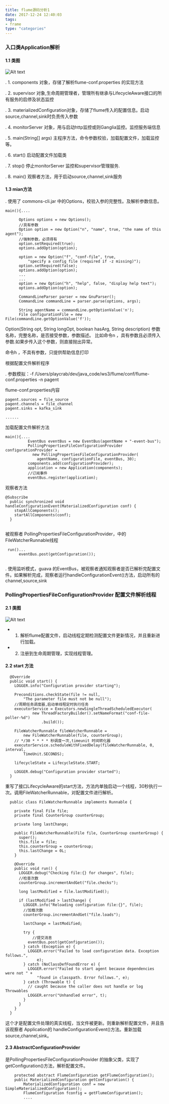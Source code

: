 ```yaml
---
title: flume源码分析1
date: 2017-12-24 12:40:03
tags:
- frame
type: "categories"
---
```



### 入口类Application解析

#### 1.1 类图
![Alt text](https://raw.githubusercontent.com/nick-weixx/nick-weixx.github.io/master/img/flume_1.png)


. 1. components 对象，存储了解析flume-conf.properties 的实现方法

. 2. supervisor 对象,生命周期管理者，管理所有继承与LifecycleAware接口的所有服务的启停及状态监控

. 3. materializedConfiguration对象，存储了flume传入的配置信息。启动source,channel,sink时负责传入参数

. 4. monitorServer 对象，用与启动http监控或则Ganglia监控。监控服务端信息

. 5. main(String[] args) 主程序方法，命令参数校验，加载配置文件，加载监控等。

. 6. start() 启动配置文件加载类

. 7. stop() 停止monitorServer 监控和supervisor管理服务.

. 8. main() 观察者方法，用于启动source,channel,sink服务


#### 1.3 mian方法

. 使用了 commons-cli.jar 中的Options，校验入参的完整性。及解析参数信息。

```
main(){....

      Options options = new Options();
      //具有参数
      Option option = new Option("n", "name", true, "the name of this agent");
      //强制参数，必须得有
      option.setRequired(true);
      options.addOption(option);

      option = new Option("f", "conf-file", true,
          "specify a config file (required if -z missing)");
      option.setRequired(false);
      options.addOption(option);
      ...
      ...
      option = new Option("h", "help", false, "display help text");
      options.addOption(option);
      
      CommandLineParser parser = new GnuParser();
      CommandLine commandLine = parser.parse(options, args);
      
      String agentName = commandLine.getOptionValue('n');
      File configurationFile = new File(commandLine.getOptionValue('f'));

```

Option(String opt, String longOpt, boolean hasArg, String description) 
 参数名称，完整名称，是否接受参数，参数描述。 比如命令n ，具有参数且必须传入参数.如果步传入这个参数，则直接抛出异常。
 
 命令h ，不具有参数，只提供帮助信息打印


 根据配置文件解析程序

. 参数模拟：-f /Users/playcrab/dev/java_code/ws3/flume/conf/flume-conf.properties -n pagent

flume-conf.properties内容 

```
pagent.sources = file_source
pagent.channels = file_channel
pagent.sinks = kafka_sink

......
```

加载配置文件解析方法

```
main(){....
          EventBus eventBus = new EventBus(agentName + "-event-bus");
          PollingPropertiesFileConfigurationProvider configurationProvider =
            new PollingPropertiesFileConfigurationProvider(
              agentName, configurationFile, eventBus, 30);
          components.add(configurationProvider);
          application = new Application(components);
          //订阅事件
          eventBus.register(application);
```

观察者方法

```
@Subscribe
  public synchronized void handleConfigurationEvent(MaterializedConfiguration conf) {
    stopAllComponents();
    startAllComponents(conf);
  }
  
```

被观察者 PollingPropertiesFileConfigurationProvider，中的FileWatcherRunnable线程

```
 run()...
      eventBus.post(getConfiguration());
  
```

. 使用监听模式，guava 的EventBus，被观察者通知观察者是否已解析完配置文件。如果解析完成，观察者运行handleConfigurationEvent()方法，启动所有的channel,source,sink

### PollingPropertiesFileConfigurationProvider 配置文件解析线程

#### 2.1 类图

![Alt text](https://raw.githubusercontent.com/nick-weixx/nick-weixx.github.io/master/img/flume_2.png)

* 1. 解析flume配置文件，启动线程定期检测配置文件更新情况，并且重新进行加载。

* 2. 注册到生命周期管理，实现线程管理。

#### 2.2 start 方法

```
  @Override
  public void start() {
    LOGGER.info("Configuration provider starting");

    Preconditions.checkState(file != null,
        "The parameter file must not be null");
    //周期任务调度器,启动单线程定时执行任务
    executorService = Executors.newSingleThreadScheduledExecutor(
            new ThreadFactoryBuilder().setNameFormat("conf-file-poller-%d")
                .build());

    FileWatcherRunnable fileWatcherRunnable =
        new FileWatcherRunnable(file, counterGroup);
    // */30 * * * * 秒调度一次,timeunit 时间转化器
    executorService.scheduleWithFixedDelay(fileWatcherRunnable, 0, interval,
        TimeUnit.SECONDS);

    lifecycleState = LifecycleState.START;

    LOGGER.debug("Configuration provider started");
  }
```
重写了接口LifecycleAware的start方法，方法内单独启动一个线程，30秒执行一次。调用FileWatcherRunnable，对配置文件进行解析。

```
  public class FileWatcherRunnable implements Runnable {

    private final File file;
    private final CounterGroup counterGroup;

    private long lastChange;

    public FileWatcherRunnable(File file, CounterGroup counterGroup) {
      super();
      this.file = file;
      this.counterGroup = counterGroup;
      this.lastChange = 0L;
    }

    @Override
    public void run() {
      LOGGER.debug("Checking file:{} for changes", file);
      //检查次数
      counterGroup.incrementAndGet("file.checks");

      long lastModified = file.lastModified();

      if (lastModified > lastChange) {
        LOGGER.info("Reloading configuration file:{}", file);
        //加载次数
        counterGroup.incrementAndGet("file.loads");

        lastChange = lastModified;

        try {
        	//提交消息
          eventBus.post(getConfiguration());
        } catch (Exception e) {
          LOGGER.error("Failed to load configuration data. Exception follows.",
              e);
        } catch (NoClassDefFoundError e) {
          LOGGER.error("Failed to start agent because dependencies were not " +
              "found in classpath. Error follows.", e);
        } catch (Throwable t) {
          // caught because the caller does not handle or log Throwables
          LOGGER.error("Unhandled error", t);
        }
      }
    }
  }
```

这个才是配置文件处理的真实线程，当文件被更新。则重新解析配置文件，并且告诉观察者 Application的 handleConfigurationEvent()方法。重新加载source,channel,sink。

####  2.3 AbstractConfigurationProvider

是PollingPropertiesFileConfigurationProvider 的抽象父类，实现了getConfiguration()方法，解析配置文件。

```
	protected abstract FlumeConfiguration getFlumeConfiguration();
	public MaterializedConfiguration getConfiguration() {
		MaterializedConfiguration conf = new SimpleMaterializedConfiguration();
		FlumeConfiguration fconfig = getFlumeConfiguration();
		....
```


